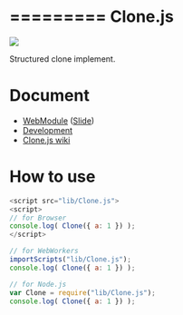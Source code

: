 =========
Clone.js
=========

![](https://travis-ci.org/uupaa/Clone.js.png)

Structured clone implement.

# Document

- [WebModule](https://github.com/uupaa/WebModule) ([Slide](http://uupaa.github.io/Slide/slide/WebModule/index.html))
- [Development](https://github.com/uupaa/WebModule/wiki/Development)
- [Clone.js wiki](https://github.com/uupaa/Clone.js/wiki/Clone)


# How to use

```js
<script src="lib/Clone.js">
<script>
// for Browser
console.log( Clone({ a: 1 }) );
</script>
```

```js
// for WebWorkers
importScripts("lib/Clone.js");
console.log( Clone({ a: 1 }) );
```

```js
// for Node.js
var Clone = require("lib/Clone.js");
console.log( Clone({ a: 1 }) );
```

